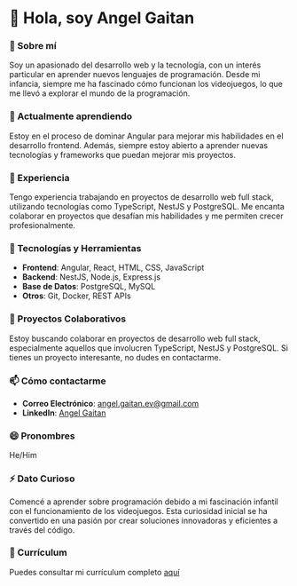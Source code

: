 # 👋 Hola, soy Angel Gaitan

### 🚀 Sobre mí
Soy un apasionado del desarrollo web y la tecnología, con un interés particular en aprender nuevos lenguajes de programación. Desde mi infancia, siempre me ha fascinado cómo funcionan los videojuegos, lo que me llevó a explorar el mundo de la programación.

### 🌱 Actualmente aprendiendo
Estoy en el proceso de dominar Angular para mejorar mis habilidades en el desarrollo frontend. Además, siempre estoy abierto a aprender nuevas tecnologías y frameworks que puedan mejorar mis proyectos.

### 💼 Experiencia
Tengo experiencia trabajando en proyectos de desarrollo web full stack, utilizando tecnologías como TypeScript, NestJS y PostgreSQL. Me encanta colaborar en proyectos que desafían mis habilidades y me permiten crecer profesionalmente.

### 🔧 Tecnologías y Herramientas
- **Frontend**: Angular, React, HTML, CSS, JavaScript
- **Backend**: NestJS, Node.js, Express.js
- **Base de Datos**: PostgreSQL, MySQL
- **Otros**: Git, Docker, REST APIs

### 💞️ Proyectos Colaborativos
Estoy buscando colaborar en proyectos de desarrollo web full stack, especialmente aquellos que involucren TypeScript, NestJS y PostgreSQL. Si tienes un proyecto interesante, no dudes en contactarme.

### 📫 Cómo contactarme
- **Correo Electrónico**: angel.gaitan.ev@gmail.com
- **LinkedIn**: [Angel Gaitan](https://www.linkedin.com/in/angel-gaitan-0515262b6/)

### 😄 Pronombres
He/Him

### ⚡ Dato Curioso
Comencé a aprender sobre programación debido a mi fascinación infantil con el funcionamiento de los videojuegos. Esta curiosidad inicial se ha convertido en una pasión por crear soluciones innovadoras y eficientes a través del código.

### 📄 Currículum
Puedes consultar mi currículum completo [aquí](https://drive.google.com/file/d/17aFVgiZ0WZHC-I7Sjss6R4E6Y3cTT3r4/view?usp=sharing)
